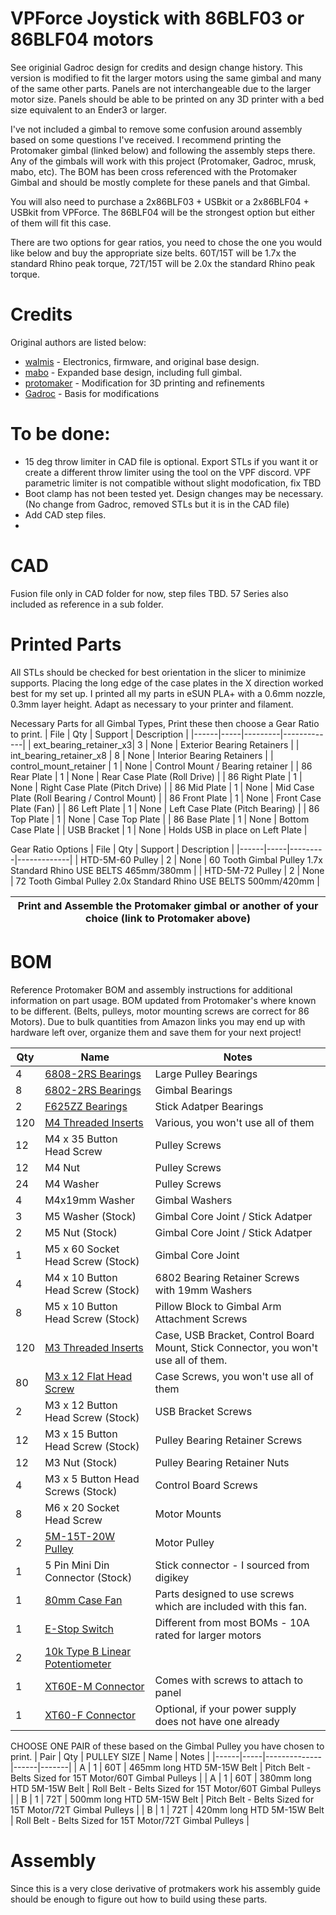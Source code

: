 # VPForce Joystick with 86BLF03 or 86BLF04 motors
See originial Gadroc design for credits and design change history. This version is modified to fit the larger motors using the same gimbal and many of the same other parts. Panels are not interchangeable due to the larger motor size. Panels should be able to be printed on any 3D printer with a bed size equivalent to an Ender3 or larger. 

I've not included a gimbal to remove some confusion around assembly based on some questions I've received. I recommend printing the Protomaker gimbal (linked below) and following the assembly steps there. Any of the gimbals will work with this project (Protomaker, Gadroc, mrusk, mabo, etc). The BOM has been cross referenced with the Protomaker Gimbal and should be mostly complete for these panels and that Gimbal. 

You will also need to purchase a 2x86BLF03 + USBkit or a 2x86BLF04 + USBkit from VPForce. The 86BLF04 will be the strongest option but either of them will fit this case. 

There are two options for gear ratios, you need to chose the one you would like below and buy the appropriate size belts. 60T/15T will be 1.7x the standard Rhino peak torque, 72T/15T will be 2.0x the standard Rhino peak torque. 


# Credits
Original authors are listed below:

* [walmis](https://github.com/walmis/FFB-Joystick-Base) - Electronics, firmware, and original base design.
* [mabo](https://github.com/mabo1972/bldc-ffb-joystick-base) - Expanded base design, including full gimbal.
* [protomaker](https://github.com/protomaker964/Rhino-FFB-Clone-3D_Printed) - Modification for 3D printing and refinements
* [Gadroc](https://github.com/Gadroc/vpforce-ffb-joystick) - Basis for modifications

# To be done:
* 15 deg throw limiter in CAD file is optional. Export STLs if you want it or create a different throw limiter using the tool on the VPF discord. VPF parametric limiter is not compatible without slight modofication, fix TBD
* Boot clamp has not been tested yet. Design changes may be necessary. (No change from Gadroc, removed STLs but it is in the CAD file)
* Add CAD step files.
* 

# CAD
Fusion file only in CAD folder for now, step files TBD. 57 Series also included as reference in a sub folder. 

# Printed Parts
All STLs should be checked for best orientation in the slicer to minimize supports. Placing the long edge of the case plates in the X direction worked best for my set up.  I printed all my parts in eSUN PLA+ with a 0.6mm nozzle, 0.3mm layer height. Adapt as necessary to your printer and filament.

Necessary Parts for all Gimbal Types, Print these then choose a Gear Ratio to print. 
| File | Qty | Support | Description |
|------|-----|---------|-------------|
| ext_bearing_retainer_x3| 3 | None | Exterior Bearing Retainers |
| int_bearing_retainer_x8 | 8 | None | Interior Bearing Retainers |
| control_mount_retainer | 1 | None | Control Mount / Bearing retainer |
| 86 Rear Plate | 1 | None | Rear Case Plate (Roll Drive) |
| 86 Right Plate | 1 | None | Right Case Plate (Pitch Drive) |
| 86 Mid Plate | 1 | None | Mid Case Plate (Roll Bearing / Control Mount) |
| 86 Front Plate | 1 | None | Front Case Plate (Fan) |
| 86 Left Plate | 1 | None | Left Case Plate (Pitch Bearing) |
| 86 Top Plate | 1 | None | Case Top Plate |
| 86 Base Plate | 1 | None | Bottom Case Plate |
| USB Bracket | 1 | None | Holds USB in place on Left Plate |

Gear Ratio Options
| File | Qty | Support | Description |
|------|-----|---------|-------------|
| HTD-5M-60 Pulley | 2 | None | 60 Tooth Gimbal Pulley 1.7x Standard Rhino USE BELTS 465mm/380mm |
| HTD-5M-72 Pulley | 2 | None | 72 Tooth Gimbal Pulley 2.0x Standard Rhino USE BELTS 500mm/420mm |

| Print and Assemble the Protomaker gimbal or another of your choice (link to Protomaker above) |
|-----------------------------------------------------------------------------------------------|


<!--Gadroc's Gimbal
| File | Qty | Support | Description |
|------|-----|---------|-------------|
| gimbal_arm_x2 | 2 | Build Plate Only | Gimbal Arms |
| gimbal_pillow_x4 | 4 | Build Plate Only | Gimbal Pillow Blocks |
| gimbal_core | 1 | Build Plate Only | Gimbal Core Joint |
| gimbal_stick | 1 | Build Plate Only | Gimbal Stick Connector |

TAG Gimbal - Experimental, bearing journals attach with M5 screws to minimize supports.
| File | Qty | Support | Description |
|------|-----|---------|-------------|
| OptiArmFramex2 | 2 | Build Plate Only | Gimbal Arms |
| GIMBAL_ARM_BEARING_PILLOWx4 | 4 | Build Plate Only | Gimbal Pillow Blocks |
| OptiCore Main | 1 | None | Gimbal Core Joint |
| Core Journal x2 | 2 | None | Gimbal Core Joint Bearing Journals |
| 2020GIMBAL_STICK_CONNECTOR_TAG | 1 | Build Plate Only/None | Gimbal Stick Connector for 2020 Extensions |
| Main Connector Journal x2 | 2 | None | Stick Connector Journals |
| 2020Extension_TM_WARTHOG | 1 | Build Plate Only/None | TM Warthog Threads for 2020 Extension |

Mabo Gimbal - This is the orignal gimbal I based the TAG gimbal off of, if you want to print a traditional gimbal that is a bit beefed up but less optimized choose this one. This has both the 2020 extension option and the one piece threaded TM grip attachment for the main stick as an option. Use above reference quantities to determine how much of each STL to print. 
-->
# BOM
Reference Protomaker BOM and assembly instructions for additional information on part usage. BOM updated from Protomaker's where known to be different. (Belts, pulleys, motor mounting screws are correct for 86 Motors). Due to bulk quantities from Amazon links you may end up with hardware left over, organize them and save them for your next project!


| Qty | Name | Notes |
|-----|------|-------|
|   4 | [6808-2RS Bearings](https://www.amazon.com/dp/B0CGM2PG3Z) | Large Pulley Bearings |
|   8 | [6802-2RS Bearings](https://www.amazon.com/dp/B0CGM2CHB8) | Gimbal Bearings |
|   2 | [F625ZZ Bearings](https://www.amazon.com/dp/B07Z3DXF14) | Stick Adatper Bearings |
| 120 | [M4 Threaded Inserts](https://a.co/d/13tdMM1) | Various, you won't use all of them |
|  12 | M4 x 35 Button Head Screw | Pulley Screws |
|  12 | M4 Nut | Pulley Screws |
|  24 | M4 Washer | Pulley Screws |
|   4 | M4x19mm Washer | Gimbal Washers |
|   3 | M5 Washer (Stock) | Gimbal Core Joint / Stick Adatper |
|   2 | M5 Nut (Stock) | Gimbal Core Joint / Stick Adatper |
|   1 | M5 x 60 Socket Head Screw (Stock) | Gimbal Core Joint |
|   4 | M4 x 10 Button Head Screw (Stock) | 6802 Bearing Retainer Screws with 19mm Washers |
|   8 | M5 x 10 Button Head Screw (Stock) | Pillow Block to Gimbal Arm Attachment Screws |
| 120 | [M3 Threaded Inserts](https://a.co/d/bVtzw0D) | Case, USB Bracket, Control Board Mount, Stick Connector, you won't use all of them. |
|  80 | [M3 x 12 Flat Head Screw](https://a.co/d/5OQshW6) | Case Screws, you won't use all of them |
|   2 | M3 x 12 Button Head Screw (Stock) | USB Bracket Screws |
|  12 | M3 x 15 Button Head Screw (Stock) | Pulley Bearing Retainer Screws |
|  12 | M3 Nut (Stock) | Pulley Bearing Retainer Nuts |
|   4 | M3 x 5 Button Head Screws (Stock) | Control Board Screws |
|   8 | M6 x 20 Socket Head Screw | Motor Mounts |
|   2 | [5M-15T-20W Pulley](https://a.co/d/b9yMcuO) | Motor Pulley |
|   1 | 5 Pin Mini Din Connector (Stock)| Stick connector - I sourced from digikey |
|   1 | [80mm Case Fan](https://a.co/d/6VjeeIf) | Parts designed to use screws which are included with this fan. |
|   1 | [E-Stop Switch](https://a.co/d/37DwknT) | Different from most BOMs - 10A rated for larger motors |
|   2 | [10k Type B Linear Potentiometer](https://a.co/d/jhRPIQb) |
|   1 | [XT60E-M Connector](https://a.co/d/5N06VCB) | Comes with screws to attach to panel |
|   1 | [XT60-F Connector](https://a.co/d/5WA5z3b) | Optional, if your power supply does not have one already |

CHOOSE ONE PAIR of these based on the Gimbal Pulley you have chosen to print. 
| Pair | Qty | PULLEY SIZE  | Name | Notes |
|------|-----|--------------|------|-------|
|   A  |   1 | 60T | 465mm long HTD 5M-15W Belt | Pitch Belt - Belts Sized for 15T Motor/60T Gimbal Pulleys |
|   A  |   1 | 60T | 380mm long HTD 5M-15W Belt | Roll Belt - Belts Sized for 15T Motor/60T Gimbal Pulleys  |
|   B  |   1 | 72T | 500mm long HTD 5M-15W Belt | Pitch Belt - Belts Sized for 15T Motor/72T Gimbal Pulleys |
|   B  |   1 | 72T | 420mm long HTD 5M-15W Belt | Roll Belt - Belts Sized for 15T Motor/72T Gimbal Pulleys  |

# Assembly
Since this is a very close derivative of protmakers work his assembly guide should be enough to figure out how to build using these parts.
